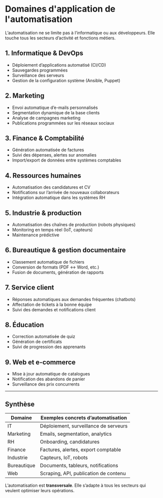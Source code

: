 # Domaines d'application de l'automatisation

L’automatisation ne se limite pas à l’informatique ou aux développeurs. Elle touche tous les secteurs d’activité et fonctions métiers.

## 1. Informatique & DevOps

- Déploiement d’applications automatisé (CI/CD)
- Sauvegardes programmées
- Surveillance des serveurs
- Gestion de la configuration système (Ansible, Puppet)

## 2. Marketing

- Envoi automatique d’e-mails personnalisés
- Segmentation dynamique de la base clients
- Analyse de campagnes marketing
- Publications programmées sur les réseaux sociaux

## 3. Finance & Comptabilité

- Génération automatisée de factures
- Suivi des dépenses, alertes sur anomalies
- Import/export de données entre systèmes comptables

## 4. Ressources humaines

- Automatisation des candidatures et CV
- Notifications sur l’arrivée de nouveaux collaborateurs
- Intégration automatique dans les systèmes RH

## 5. Industrie & production

- Automatisation des chaînes de production (robots physiques)
- Monitoring en temps réel (IoT, capteurs)
- Maintenance prédictive

## 6. Bureautique & gestion documentaire

- Classement automatique de fichiers
- Conversion de formats (PDF ↔ Word, etc.)
- Fusion de documents, génération de rapports

## 7. Service client

- Réponses automatiques aux demandes fréquentes (chatbots)
- Affectation de tickets à la bonne équipe
- Suivi des demandes et notifications client

## 8. Éducation

- Correction automatisée de quiz
- Génération de certificats
- Suivi de progression des apprenants

## 9. Web et e-commerce

- Mise à jour automatique de catalogues
- Notification des abandons de panier
- Surveillance des prix concurrents

---

## Synthèse

| Domaine         | Exemples concrets d’automatisation               |
|-----------------|--------------------------------------------------|
| IT              | Déploiement, surveillance de serveurs           |
| Marketing       | Emails, segmentation, analytics                 |
| RH              | Onboarding, candidatures                        |
| Finance         | Factures, alertes, export comptable             |
| Industrie       | Capteurs, IoT, robots                           |
| Bureautique     | Documents, tableurs, notifications              |
| Web             | Scraping, API, publication de contenu           |

L’automatisation est **transversale**. Elle s’adapte à tous les secteurs qui veulent optimiser leurs opérations.


